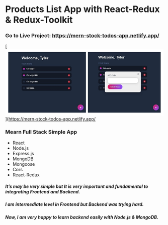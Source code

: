 # Products List App with React-Redux & Redux-Toolkit
<!-- ### It's a Full Mobile Responsive App -->

### Go to Live Project: https://mern-stock-todos-app.netlify.app/
<!-- [![image](screenshot.JPG)](https://mern-stock-todos-app.netlify.app/) -->
<!-- ![Screenshot](client/ScreenShoot.jpg) -->

[![image](client/ScreenShoot.jpg)](https://mern-stock-todos-app.netlify.app/


### Mearn Full Stack Simple App
* React
* Node.js
* Express.js
* MongoDB
* Mongoose
* Cors
* React-Redux

##### It’s may be very simple but It is very important and fundamental to integrating Frontend and Backend.
##### I am intermediate level in Frontend but Backend was trying hard.
##### Now, I am very happy to learn backend easily with Node.js & MongoDB.
